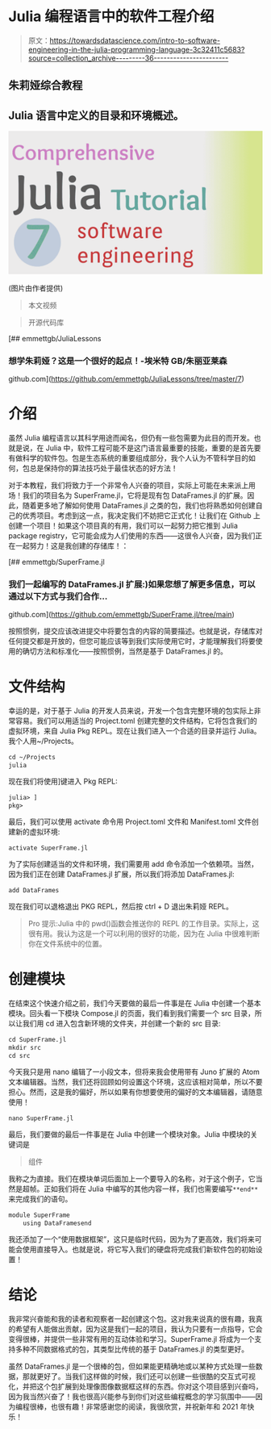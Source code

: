 # Julia 编程语言中的软件工程介绍

> 原文：<https://towardsdatascience.com/intro-to-software-engineering-in-the-julia-programming-language-3c32411c5683?source=collection_archive---------36----------------------->

## 朱莉娅综合教程

## Julia 语言中定义的目录和环境概述。

![](img/e131333d8def5045a78469dbf243dff6.png)

(图片由作者提供)

> 本文视频

> 开源代码库

[](https://github.com/emmettgb/JuliaLessons/tree/master/7) [## emmettgb/JuliaLessons

### 想学朱莉娅？这是一个很好的起点！-埃米特 GB/朱丽亚莱森

github.com](https://github.com/emmettgb/JuliaLessons/tree/master/7) 

# 介绍

虽然 Julia 编程语言以其科学用途而闻名，但仍有一些包需要为此目的而开发。也就是说，在 Julia 中，软件工程可能不是这门语言最重要的技能，重要的是首先要有做科学的软件包。包是生态系统的重要组成部分，我个人认为不管科学目的如何，包总是保持你的算法技巧处于最佳状态的好方法！

对于本教程，我们将致力于一个非常令人兴奋的项目，实际上可能在未来派上用场！我们的项目名为 SuperFrame.jl，它将是现有包 DataFrames.jl 的扩展。因此，随着更多地了解如何使用 DataFrames.jl 之类的包，我们也将熟悉如何创建自己的优秀项目。考虑到这一点，我决定我们不妨把它正式化！让我们在 Github 上创建一个项目！如果这个项目真的有用，我们可以一起努力把它推到 Julia package registry，它可能会成为人们使用的东西——这很令人兴奋，因为我们正在一起努力！这是我创建的存储库！：

[](https://github.com/emmettgb/SuperFrame.jl/tree/main) [## emmettgb/SuperFrame.jl

### 我们一起编写的 DataFrames.jl 扩展:)如果您想了解更多信息，可以通过以下方式与我们合作…

github.com](https://github.com/emmettgb/SuperFrame.jl/tree/main) 

按照惯例，提交应该改进提交中将要包含的内容的简要描述。也就是说，存储库对任何提交都是开放的，但您可能应该等到我们实际使用它时，才能理解我们将要使用的确切方法和标准化——按照惯例，当然是基于 DataFrames.jl 的。

# 文件结构

幸运的是，对于基于 Julia 的开发人员来说，开发一个包含完整环境的包实际上非常容易。我们可以用适当的 Project.toml 创建完整的文件结构，它将包含我们的虚拟环境，来自 Julia Pkg REPL。现在让我们进入一个合适的目录并运行 Julia。我个人用~/Projects。

```
cd ~/Projects
julia
```

现在我们将使用]键进入 Pkg REPL:

```
julia> ]
pkg>
```

最后，我们可以使用 activate 命令用 Project.toml 文件和 Manifest.toml 文件创建新的虚拟环境:

```
activate SuperFrame.jl
```

为了实际创建适当的文件和环境，我们需要用 add 命令添加一个依赖项。当然，因为我们正在创建 DataFrames.jl 扩展，所以我们将添加 DataFrames.jl:

```
add DataFrames
```

现在我们可以退格退出 PKG REPL，然后按 ctrl + D 退出朱莉娅 REPL。

> Pro 提示:Julia 中的 pwd()函数会推送你的 REPL 的工作目录。实际上，这很有用。我认为这是一个可以利用的很好的功能，因为在 Julia 中很难判断你在文件系统中的位置。

# 创建模块

在结束这个快速介绍之前，我们今天要做的最后一件事是在 Julia 中创建一个基本模块。回头看一下模块 Compose.jl 的页面，我们看到我们需要一个 src 目录，所以让我们用 cd 进入包含新环境的文件夹，并创建一个新的 src 目录:

```
cd SuperFrame.jl
mkdir src
cd src
```

今天我只是用 nano 编辑了一小段文本，但将来我会使用带有 Juno 扩展的 Atom 文本编辑器。当然，我们还将回顾如何设置这个环境，这应该相对简单，所以不要担心。然而，这是我的偏好，所以如果有你想要使用的偏好的文本编辑器，请随意使用！

```
nano SuperFrame.jl
```

最后，我们要做的最后一件事是在 Julia 中创建一个模块对象。Julia 中模块的关键词是

> 组件

我称之为直接。我们在模块单词后面加上一个要导入的名称，对于这个例子，它当然是超帧。正如我们将在 Julia 中编写的其他内容一样，我们也需要编写`**end**`来完成我们的语句。

```
module SuperFrame
    using DataFramesend
```

我还添加了一个“使用数据框架”，这只是临时代码，因为为了更高效，我们将来可能会使用直接导入。也就是说，将它写入我们的硬盘将完成我们新软件包的初始设置！

# 结论

我非常兴奋能和我的读者和观察者一起创建这个包。这对我来说真的很有趣，我真的希望有人能做出贡献，因为这是我们一起的项目，我认为只要有一点指导，它会变得很棒，并提供一些非常有用的互动体验和学习。SuperFrame.jl 将成为一个支持多种不同数据格式的包，其类型比传统的基于 DataFrames.jl 的类型更好。

虽然 DataFrames.jl 是一个很棒的包，但如果能更精确地或以某种方式处理一些数据，那就更好了。当我们这样做的时候，我们还可以创建一些很酷的交互式可视化，并把这个包扩展到处理像图像数据框这样的东西。你对这个项目感到兴奋吗，因为我当然兴奋了！我也很高兴能参与到你们对这些编程概念的学习氛围中——因为编程很棒，也很有趣！非常感谢您的阅读，我很欣赏，并祝新年和 2021 年快乐！